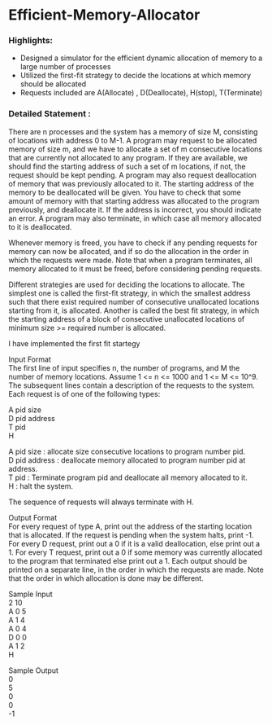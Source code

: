 # Efficient-Memory-Allocator

### Highlights:
- Designed a simulator for the efficient dynamic allocation of memory to a large number of processes
- Utilized the first-fit strategy to decide the locations at which memory should be allocated
- Requests included are A(Allocate) , D(Deallocate), H(stop), T(Terminate)


### Detailed Statement :

There are n processes and the system has a memory of size M, consisting of locations
with address 0 to M-1. A program may request to be allocated memory of size m,
and we have to allocate a set of m consecutive locations that are currently
not allocated to any program. If they are available, we should find the 
starting address of such a set of m locations, if not, the request
should be kept pending. A program may also request deallocation of memory
that was previously allocated to it. The starting address of the memory
to be deallocated will be given. You have to check that some amount of 
memory with that starting address was allocated to the program previously, and 
deallocate it. If the address is incorrect, you should indicate an error. A
program may also terminate, in which case all memory allocated to it is 
deallocated.  
  
Whenever memory is freed, you have to check if any pending requests for memory
can now be allocated, and if so do the allocation in the order in which the
requests were made. Note that when a program terminates, all memory
allocated to it must be freed, before considering pending requests.  
  
Different strategies are used for deciding the locations to allocate. The
simplest one is called the first-fit strategy, in which the smallest address
such that there exist required number of consecutive unallocated locations
starting from it, is allocated. Another is called the best fit strategy,
in which the starting address of a block of consecutive unallocated locations
of minimum size >= required number is allocated.   
  
I have implemented the first fit startegy  
  
Input Format  
The first line of input specifies n, the number of programs, and M the
number of memory locations. Assume 1 <= n <= 1000 and 1 <=  M <= 10^9.
The subsequent lines contain a description of the requests to the system.
Each request is of one of the following types:  
  
A pid size  
D pid address  
T pid  
H  
  
A pid size :  allocate size consecutive locations to program number pid.  
D pid address : deallocate memory allocated to program number pid at address.  
T pid : Terminate program pid and deallocate all memory allocated to it.  
H : halt the system.  
  
The sequence of requests will always terminate with H.  
  
Output Format  
For every request of type A, print out the address of the starting location
that is allocated. If the request is pending when the system halts, print -1.
For every D request, print out a 0 if it is a valid deallocation, else print
out a 1. For every T request, print out a 0 if some memory was currently
allocated to the program that terminated else print out a 1. Each output
should be printed on a separate line, in the order in which the requests
are made. Note that the order in which allocation is done may be different.   
                  
Sample Input   
2 10  
A 0 5  
A 1 4  
A 0 4  
D 0 0  
A 1 2  
H  
  
Sample Output  
0  
5  
0  
0  
-1  
